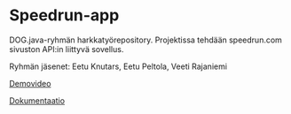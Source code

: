 # Speedrun-app
DOG.java-ryhmän harkkatyörepository. Projektissa tehdään speedrun.com sivuston API:in liittyvä sovellus.

Ryhmän jäsenet: Eetu Knutars, Eetu Peltola, Veeti Rajaniemi

[Demovideo](https://youtu.be/oG0oYchrOus)

[Dokumentaatio](https://github.com/Knuutti/Harkkatyo/files/8601679/documentation.pdf)
